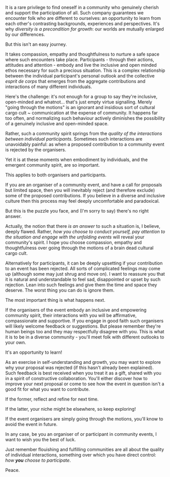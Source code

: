 <!--
.. title: Rejection and Renewal
.. slug: talk-not-accepted
.. date: 2023-07-03 19:00:00 UTC+01:00
.. tags: 
.. category: 
.. link: 
.. description: 
.. type: text
.. author: Nicholas H.Tollervey
-->

It is a rare privilege to find oneself in a community who genuinely cherish and
support the participation of all. Such company guarantees we encounter folk
who are different to ourselves: an opportunity to learn from each other's
contrasting backgrounds, experiences and perspectives. It's why _diversity is a
precondition for growth_: our worlds are mutually enlarged by our differences.

But this isn't an easy journey.

It takes compassion, empathy and thoughtfulness to nurture a safe space where
such encounters take place. Participants - through their actions, attitudes and
attention - embody and live the inclusive and open minded ethos necessary for
such a precious situation. This is a complex relationship
between the individual participant's personal outlook and the collective
_esprit de corps_ that emerges from the aggregate contributions and
interactions of many different individuals.

Here's the challenge: it's not enough for a group to say they're inclusive,
open-minded and whatnot... that's just empty virtue signalling. Merely
"going through the motions" is an ignorant and insidious sort of cultural cargo
cult ~ communication at the expense of community. It happens far too often, and
normalizing such behaviour actively diminishes the possibility of a genuinely
inclusive and open-minded space.

Rather, such a community spirit springs
from the _quality of the interactions between individual participants_.
Sometimes such interactions are unavoidably painful: as when a proposed
contribution to a community event is rejected by the organisers.

Yet it is at these moments when embodiment by individuals, and the emergent
community spirit, are so important.

This applies to both organisers and participants.

If you are an organiser of a community event, and have a call for proposals but
limited space, then you will inevitably reject (and therefore exclude) some of
the proposed contributions. If you believe in a diverse and inclusive culture
then this process may feel deeply uncomfortable and paradoxical.

But this is the puzzle you face, and (I'm sorry to say) there's no right
answer.

Actually, the notion that there _is an answer_ to such a situation is, I
believe, deeply flawed. Rather, _how you choose to conduct yourself, pay
attention to the situation and engage with the unfolding events_ will reveal
your community's spirit. I hope you choose compassion, empathy and
thoughtfulness over going through the motions of a brain dead cultural cargo
cult.

Alternatively for participants, it can be deeply upsetting if your contribution
to an event has been rejected. All sorts of complicated feelings may come up
(although some may just shrug and move on). I want to reassure you that it is
natural and understandable to feel sad, disappointed or upset by such
rejection. Lean into such feelings and give them the time and space they
deserve. The worst thing you can do is ignore them.

The most important thing is what happens next.

If the organisers of the event embody an inclusive and empowering community
spirit, their interactions with you will be affirmative, compassionate and
supportive. If you engage in good faith such organisers will likely welcome
feedback or suggestions. But please remember they're human beings too and they
may respectfully disagree with you. This is what it is to be in a
diverse community - you'll meet folk with different outlooks to your own.

It's an opportunity to learn!

As an exercise in self-understanding and growth, you may want to
explore why your proposal was rejected (if this hasn't already been
explained). Such feedback is best received when you treat it as a gift, shared
with you in a spirit of constructive collaboration. You'll either discover how
to improve your next proposal or come to see how the event in question isn't a
good fit for what you want to contribute.

If the former, reflect and refine for next time.

If the latter, your niche might be elsewhere, so keep exploring!

If the event organisers are simply going through the motions, you'll know to
avoid the event in future.

In any case, be you an organiser of or participant in community events, I want
to wish you the best of luck.

Just remember flouishing and fulfilling communities are all about the quality
of individual interactions, something over which you have direct control: _how
**you** choose to participate_.

Peace.

